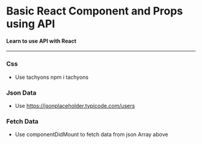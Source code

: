 # Basic React Component and Props using API

#### Learn to use API with React

---

### Css

- Use tachyons
  npm i tachyons

### Json Data

- Use https://jsonplaceholder.typicode.com/users

### Fetch Data

- Use componentDidMount to fetch data from json Array above
